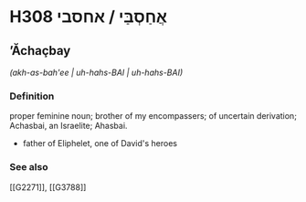 # H308 אֲחַסְבַּי / אחסבי

## ʼĂchaçbay

_(akh-as-bah'ee | uh-hahs-BAI | uh-hahs-BAI)_

### Definition

proper feminine noun; brother of my encompassers; of uncertain derivation; Achasbai, an Israelite; Ahasbai.

- father of Eliphelet, one of David's heroes
### See also

[[G2271]], [[G3788]]

